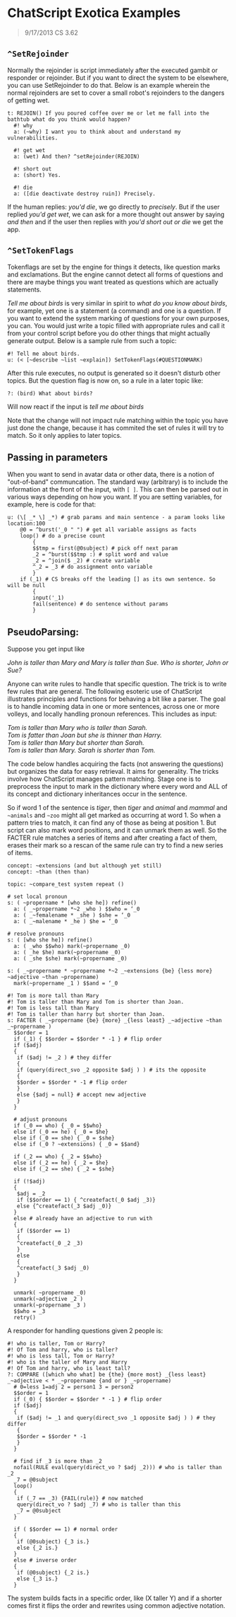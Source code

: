 # ChatScript Exotica Examples

> 9/17/2013 CS 3.62

## `^SetRejoinder`
Normally the rejoinder is script immediately after the executed gambit or responder or rejoinder. But if
you want to direct the system to be elsewhere, you can use SetRejoinder to do that. Below is an
example wherein the normal rejoinders are set to cover a small robot's rejoinders to the dangers of
getting wet.
```
t: REJOIN() If you poured coffee over me or let me fall into the bathtub what do you think would happen?
  #! why
  a: (~why) I want you to think about and understand my vulnerabilities.
  
  #! get wet
  a: (wet) And then? ^setRejoinder(REJOIN)

  #! short out
  a: (short) Yes.

  #! die
  a: ([die deactivate destroy ruin]) Precisely.
```  
If the human replies: _you'd die_, we go directly to _precisely_. But if the user replied _you'd get wet_,
we can ask for a more thought out answer by saying _and then_ and if the user then replies with _you'd
short out or die_ we get the app.


## `^SetTokenFlags`

Tokenflags are set by the engine for things it detects, like question marks and exclamations. But the
engine cannot detect all forms of questions and there are maybe things you want treated as questions
which are actually statements. 

_Tell me about birds_ is very similar in spirit to _what do you know about birds_, for example, 
yet one is a statement (a command) and one is a question. If you want to
extend the system marking of questions for your own purposes, you can. You would just write a topic
filled with appropriate rules and call it from your control script before you do other things that might
actually generate output. Below is a sample rule from such a topic:
```
#! Tell me about birds.
u: (< [~describe ~list ~explain]) SetTokenFlags(#QUESTIONMARK)
```
After this rule executes, no output is generated so it doesn't disturb other topics. But the question flag is
now on, so a rule in a later topic like:
```
?: (bird) What about birds?
```
Will now react if the input is _tell me about birds_

Note that the change will not impact rule matching within the topic you have just done the change,
because it has commited the set of rules it will try to match. So it only applies to later topics.



## Passing in parameters

When you want to send in avatar data or other data, there is a notion of "out-of-band" communcation.
The standard way (arbitrary) is to include the information at the front of the input, with `[ ]`. 
This can then be parsed out in various ways depending on how you want. If you are setting variables, 
for example, here is code for that:
```
u: (\[ _* \] _*) # grab params and main sentence - a param looks like location:100
    @0 = ^burst('_0 " ") # get all variable assigns as facts
    loop() # do a precise count
        {
        $$tmp = first(@0subject) # pick off next param
        _2 = ^burst($$tmp :) # split word and value
        _2 = ^join($ _2) # create variable
        ^_2 = _3 # do assignment onto variable
        }
    if (_1) # CS breaks off the leading [] as its own sentence. So will be null
        {
        input('_1)
        fail(sentence) # do sentence without params
        }
```

## PseudoParsing:

Suppose you get input like 

_John is taller than Mary and Mary is taller than Sue. Who is shorter, John or Sue?_

Anyone can write rules to handle that specific question. The trick is to write few rules that are
general. The following esoteric use of ChatScript illustrates principles and functions for behaving a bit
like a parser. The goal is to handle incoming data in one or more sentences, across one or more volleys,
and locally handling pronoun references. This includes as input:

_Tom is taller than Mary who is taller than Sarah.
<br>Tom is fatter than Joan but she is thinner than Harry.
<br>Tom is taller than Mary but shorter than Sarah.
<br>Tom is taller than Mary. Sarah is shorter than Tom._

The code below handles acquiring the facts (not answering the questions) but organizes the data for
easy retrieval. It aims for generality. The tricks involve how ChatScript manages pattern matching.
Stage one is to preprocess the input to mark in the dictionary where every word and ALL of its concept
and dictionary inheritances occur in the sentence. 

So if word 1 of the sentence is _tiger_, then _tiger_ and
_animal_ and _mammal_ and `~animals` and `~zoo` might all get marked as occurring at word 1. So when a
pattern tries to match, it can find any of those as being at position 1. But script can also mark word
positions, and it can unmark them as well. So the FACTER rule matches a series of items and after
creating a fact of them, erases their mark so a rescan of the same rule can try to find a new series of
items.
```
concept: ~extensions (and but although yet still)
concept: ~than (then than)

topic: ~compare_test system repeat ()

# set local pronoun
s: ( ~propername * [who she he]) refine()
  a: ( _~propername *~2 _who ) $$who = ‘_0
  a: ( _~femalename * _she ) $she = ‘_0
  a: ( _~malename * _he ) $he = ‘_0

# resolve pronouns
s: ( [who she he]) refine()
  a: ( _who $$who) mark(~propername _0)
  a: ( _he $he) mark(~propername _0)
  a: ( _she $she) mark(~propername _0)

s: ( _~propername * ~propername *~2 _~extensions {be} {less more} ~adjective ~than ~propername)
  mark(~propername _1 ) $$and = ‘_0
  
#! Tom is more tall than Mary
#! Tom is taller than Mary and Tom is shorter than Joan.
#! Tom is less tall than Mary
#! Tom is taller than harry but shorter than Joan.
s: FACTER ( _~propername {be} {more} _{less least} _~adjective ~than _~propername )
  $$order = 1
  if (_1) { $$order = $$order * -1 } # flip order
  if ($adj)
  {
   if ($adj != _2 ) # they differ
   {
   if (query(direct_svo _2 opposite $adj ) ) # its the opposite
   {
   $$order = $$order * -1 # flip order
   }
   else {$adj = null} # accept new adjective
   } 
  }

  # adjust pronouns
  if (_0 == who) { _0 = $$who}
  else if (_0 == he) { _0 = $he}
  else if (_0 == she) { _0 = $she}
  else if (_0 ? ~extensions) { _0 = $$and}

  if (_2 == who) { _2 = $$who}
  else if (_2 == he) { _2 = $he}
  else if (_2 == she) { _2 = $she}
  
  if (!$adj)
  {
   $adj = _2
   if ($$order == 1) { ^createfact(_0 $adj _3)}
   else {^createfact(_3 $adj _0)}
  }
  else # already have an adjective to run with
  {
   if ($$order == 1)
   {
   ^createfact(_0 _2 _3)
   }
   else
   {
   ^createfact(_3 $adj _0)
   }
  }

  unmark( ~propername _0)
  unmark(~adjective _2 )
  unmark(~propername _3 )
  $$who = _3
  retry()
```
A responder for handling questions given 2 people is:
```
#! who is taller, Tom or Harry?
#! Of Tom and harry, who is taller?
#! who is less tall, Tom or Harry?
#! who is the taller of Mary and Harry
#! Of Tom and harry, who is least tall?
?: COMPARE ([which who what] be {the} {more most} _{less least} _~adjective < * _~propername {and or } _~propername)
  # 0=less 1=adj 2 = person1 3 = person2
  $$order = 1
  if (_0) { $$order = $$order * -1 } # flip order
  if ($adj) 
  {
   if ($adj != _1 and query(direct_svo _1 opposite $adj ) ) # they differ
   {
   $$order = $$order * -1
   }
  }

  # find if _3 is more than _2
  nofail(RULE eval(query(direct_vo ? $adj _2))) # who is taller than _2
  _7 = @0subject
  loop()
  {
   if (_7 == _3) {FAIL(rule)} # now matched
   query(direct_vo ? $adj _7) # who is taller than this
   _7 = @0subject
  }
  
  if ( $$order == 1) # normal order
  {
   if (@0subject) {_3 is.}
   else {_2 is.}
  }
  else # inverse order
  {
   if (@0subject) {_2 is.}
   else {_3 is.}
  }
```
The system builds facts in a specific order, like (X taller Y) and if a shorter comes first it flips the order
and rewrites using common adjective notation.
